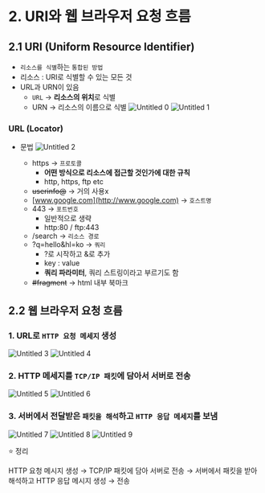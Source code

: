 # 2. URI와 웹 브라우저 요청 흐름

## 2.1 URI (Uniform Resource Identifier)

- `리소스를 식별`하는 `통합된 방법`
- 리소스 : URI로 식별할 수 있는 모든 것
- URL과 URN이 있음
    - `URL` → **리소스의 위치**로 식별
    - URN → 리소스의 이름으로 식별
![Untitled 0](https://user-images.githubusercontent.com/87421893/167386555-62e6f8da-26a4-4d01-82ab-a6029b827446.png)
![Untitled 1](https://user-images.githubusercontent.com/87421893/167386580-e939c150-c4bd-47b4-8c03-87dfd53fcd05.png)

### URL (Locator)

- 문법
    ![Untitled 2](https://user-images.githubusercontent.com/87421893/167386623-de884b12-486d-4d5e-9664-8fdba8c40a3d.png)
    
    - https → `프로토콜`
        - **어떤 방식으로 리소스에 접근할 것인가에 대한 규칙**
        - http, https, ftp etc
    - ~~userinfo@~~ → 거의 사용x
    - [www.google.com](http://www.google.com) → `호스트명`
    - 443 → `포트번호`
        - 일반적으로 생략
        - http:80 / ftp:443
    - /search → `리소스 경로`
    - ?q=hello&hl=ko → `쿼리`
        - ?로 시작하고 &로 추가
        - key : value
        - **쿼리 파라미터**, 쿼리 스트링이라고 부르기도 함
    - ~~#fragment~~ → html 내부 북마크

## 2.2 웹 브라우저 요청 흐름

### 1. URL로 `HTTP 요청 메세지` 생성
![Untitled 3](https://user-images.githubusercontent.com/87421893/167386684-c0d4a019-80be-46e7-92c1-d28ea6791946.png)
![Untitled 4](https://user-images.githubusercontent.com/87421893/167386700-5cb375da-c72d-4415-a234-54ee22d1eb4a.png)

### 2. HTTP 메세지를 `TCP/IP 패킷`에 담아서 서버로 전송
![Untitled 5](https://user-images.githubusercontent.com/87421893/167386728-61322a30-d5ea-4135-93e8-5dee162b9f1e.png)
![Untitled 6](https://user-images.githubusercontent.com/87421893/167386761-5a5d2f3c-e9c5-474f-88a8-ba2bfb220605.png)

### 3. 서버에서 전달받은 `패킷을 해석`하고 `HTTP 응답 메세지`를 보냄
![Untitled 7](https://user-images.githubusercontent.com/87421893/167386782-a8425bd8-d394-45ea-abed-22f5fe158c7b.png)
![Untitled 8](https://user-images.githubusercontent.com/87421893/167386825-0f16d331-959d-4026-806f-4a095d1a3791.png)
![Untitled 9](https://user-images.githubusercontent.com/87421893/167386836-92448417-5b95-4495-8332-3ba6e27d98cc.png)

<aside>
⭐ 정리
  
HTTP 요청 메시지 생성 → TCP/IP 패킷에 담아 서버로 전송 → 서버에서 패킷을 받아 해석하고 HTTP 응답 메시지 생성 → 전송

</aside>

